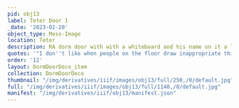 ```yaml
---
pid: obj13
label: Teter Door 1
_date: '2023-02-20'
object_type: Mess-Image
location: Teter
description: RA dorm door with with a whiteboard and his name on it a lot
quotes: '"I don''t like when people on the floor draw inappropriate things on my whiteboard."'
order: '12'
layout: DormDoorDeco_item
collection: DormDoorDeco
thumbnail: "/img/derivatives/iiif/images/obj13/full/250,/0/default.jpg"
full: "/img/derivatives/iiif/images/obj13/full/1140,/0/default.jpg"
manifest: "/img/derivatives/iiif/obj13/manifest.json"
---
```

